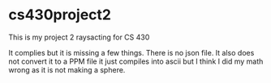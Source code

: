 # cs430project2

This is my project 2 raysacting for CS 430

It complies but it is missing a few things.  There is no json file.  It also does not convert it to a PPM file
it just compiles into ascii but I think I did my math wrong as it is not making a sphere. 
